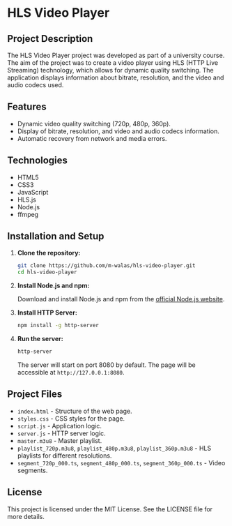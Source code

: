 # HLS Video Player

## Project Description

The HLS Video Player project was developed as part of a university course. The aim of the project was to create a video player using HLS (HTTP Live Streaming) technology, which allows for dynamic quality switching. The application displays information about bitrate, resolution, and the video and audio codecs used.

## Features

- Dynamic video quality switching (720p, 480p, 360p).
- Display of bitrate, resolution, and video and audio codecs information.
- Automatic recovery from network and media errors.

## Technologies

- HTML5
- CSS3
- JavaScript
- HLS.js
- Node.js
- ffmpeg

## Installation and Setup

1. **Clone the repository:**

    ```bash
    git clone https://github.com/m-walas/hls-video-player.git
    cd hls-video-player
    ```

2. **Install Node.js and npm:**

    Download and install Node.js and npm from the [official Node.js website](https://nodejs.org/).

3. **Install HTTP Server:**

    ```bash
    npm install -g http-server
    ```

4. **Run the server:**

    ```bash
    http-server
    ```

    The server will start on port 8080 by default. The page will be accessible at `http://127.0.0.1:8080`.

## Project Files

- `index.html` - Structure of the web page.
- `styles.css` - CSS styles for the page.
- `script.js` - Application logic.
- `server.js` - HTTP server logic.
- `master.m3u8` - Master playlist.
- `playlist_720p.m3u8`, `playlist_480p.m3u8`, `playlist_360p.m3u8` - HLS playlists for different resolutions.
- `segment_720p_000.ts`, `segment_480p_000.ts`, `segment_360p_000.ts` - Video segments.

## License

This project is licensed under the MIT License. See the LICENSE file for more details.
